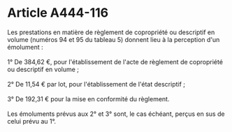 # Article A444-116

Les prestations en matière de règlement de copropriété ou descriptif en volume (numéros 94 et 95 du tableau 5) donnent lieu à la perception d'un émolument : <br/><br/> 1° De 384,62 €, pour l'établissement de l'acte de règlement de copropriété ou descriptif en volume ; <br/><br/> 2° De 11,54 € par lot, pour l'établissement de l'état descriptif ; <br/><br/> 3° De 192,31 € pour la mise en conformité du règlement. <br/><br/> Les émoluments prévus aux 2° et 3° sont, le cas échéant, perçus en sus de celui prévu au 1°.